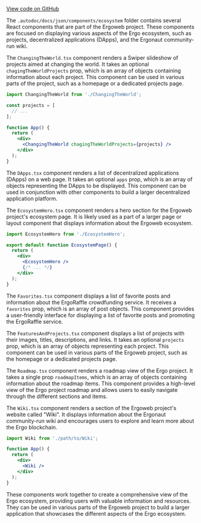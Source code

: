 [View code on GitHub](https://github.com/ergoplatform/ergoweb/.autodoc/docs/json/components/ecosystem)

The `.autodoc/docs/json/components/ecosystem` folder contains several React components that are part of the Ergoweb project. These components are focused on displaying various aspects of the Ergo ecosystem, such as projects, decentralized applications (DApps), and the Ergonaut community-run wiki.

The `ChangingTheWorld.tsx` component renders a Swiper slideshow of projects aimed at changing the world. It takes an optional `chagingTheWorldProjects` prop, which is an array of objects containing information about each project. This component can be used in various parts of the project, such as a homepage or a dedicated projects page.

```jsx
import ChangingTheWorld from './ChangingTheWorld';

const projects = [
  // ...
];

function App() {
  return (
    <div>
      <ChangingTheWorld chagingTheWorldProjects={projects} />
    </div>
  );
}
```

The `DApps.tsx` component renders a list of decentralized applications (DApps) on a web page. It takes an optional `apps` prop, which is an array of objects representing the DApps to be displayed. This component can be used in conjunction with other components to build a larger decentralized application platform.

The `EcosystemHero.tsx` component renders a hero section for the Ergoweb project's ecosystem page. It is likely used as a part of a larger page or layout component that displays information about the Ergoweb ecosystem.

```jsx
import EcosystemHero from './EcosystemHero';

export default function EcosystemPage() {
  return (
    <div>
      <EcosystemHero />
      {/* ... */}
    </div>
  );
}
```

The `Favorites.tsx` component displays a list of favorite posts and information about the ErgoRaffle crowdfunding service. It receives a `favorites` prop, which is an array of post objects. This component provides a user-friendly interface for displaying a list of favorite posts and promoting the ErgoRaffle service.

The `FeaturesAndProjects.tsx` component displays a list of projects with their images, titles, descriptions, and links. It takes an optional `projects` prop, which is an array of objects representing each project. This component can be used in various parts of the Ergoweb project, such as the homepage or a dedicated projects page.

The `Roadmap.tsx` component renders a roadmap view of the Ergo project. It takes a single prop `roadmapItems`, which is an array of objects containing information about the roadmap items. This component provides a high-level view of the Ergo project roadmap and allows users to easily navigate through the different sections and items.

The `Wiki.tsx` component renders a section of the Ergoweb project's website called "Wiki". It displays information about the Ergonaut community-run wiki and encourages users to explore and learn more about the Ergo blockchain.

```jsx
import Wiki from './path/to/Wiki';

function App() {
  return (
    <div>
      <Wiki />
    </div>
  );
}
```

These components work together to create a comprehensive view of the Ergo ecosystem, providing users with valuable information and resources. They can be used in various parts of the Ergoweb project to build a larger application that showcases the different aspects of the Ergo ecosystem.
